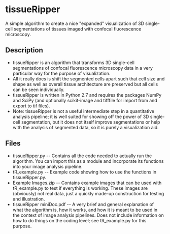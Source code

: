 # tissueRipper
A simple algorithm to create a nice "expanded" visualization of 3D single-cell segmentations of tissues imaged with confocal fluorescence microscopy.

## Description
- tissueRipper is	an algorithm that transforms 3D single-cell segmentations of confocal fluorescence microscopy data in a very particular way for the purpose of visualization. 
- All it really does is shift the segmented cells apart such that cell size and shape as well as overall tissue architecture are preserved but all cells can be seen individually. 
- tissueRipper is	written in Python 2.7 and requires the packages NumPy and SciPy (and optionally scikit-image and tifffile for import from and export to tif files).
- Note: tissueRipper is	not	a useful intermediate step in a quantitative analysis pipeline; it is well suited for showing off the power of 3D single-cell segmentation, but it does not itself improve segmentations or help  with the analysis of segmented data, so it is purely a visualization aid.

## Files
- tissueRipper.py           -- Contains all the code needed to actually run the algorithm. You can import this as a module and incorporate its functions into your image analysis pipeline.
- tR_example.py             -- Example code showing how to use the functions in tissueRipper.py.
- Example Images.zip        -- Contains example images that can be used with tR_example.py to test if everything is working. These images are (obviously) not real data, just a quickly made-up construction for testing and illustration.
- tissueRipper miniDoc.pdf  -- A very brief and general explanation of what the algorithm is, how it works, and how it is meant to be used in the context of image analysis pipelines. Does not include information on how to do things on the coding level; see tR_example.py for this purpose.
